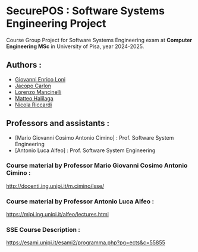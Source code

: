 # SecurePOS : Software Systems Engineering Project

Course Group Project for Software Systems Engineering exam
at <b>Computer Engineering MSc</b> in University of Pisa, year 2024-2025.


## Authors :
- [Giovanni Enrico Loni](https://github.com/genricoloni) 
- [Jacopo Carlon](https://github.com/JacopoCarlon) 
- [Lorenzo Mancinelli](https://github.com/loremancio)
- [Matteo Halilaga](https://github.com/matteo123100)
- [Nicola Riccardi](https://github.com/nickrick3) 


## Professors and assistants :
- [Mario Giovanni Cosimo Antonio Cimino] : Prof. Software System Engineering
- [Antonio Luca Alfeo] : Prof. Software System Engineering

### Course material by Professor Mario Giovanni Cosimo Antonio Cimino :
http://docenti.ing.unipi.it/m.cimino/lsse/

### Course material by Professor Antonio Luca Alfeo :
https://mlpi.ing.unipi.it/alfeo/lectures.html

### SSE Course Description : 
https://esami.unipi.it/esami2/programma.php?pg=ects&c=55855


